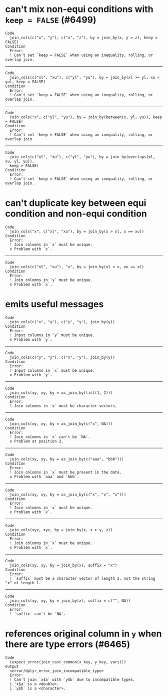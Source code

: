 # can't mix non-equi conditions with `keep = FALSE` (#6499)

    Code
      join_cols(c("x", "y"), c("x", "z"), by = join_by(x, y > z), keep = FALSE)
    Condition
      Error:
      ! Can't set `keep = FALSE` when using an inequality, rolling, or overlap join.

---

    Code
      join_cols(c("xl", "xu"), c("yl", "yu"), by = join_by(xl >= yl, xu < yu), keep = FALSE)
    Condition
      Error:
      ! Can't set `keep = FALSE` when using an inequality, rolling, or overlap join.

---

    Code
      join_cols("x", c("yl", "yu"), by = join_by(between(x, yl, yu)), keep = FALSE)
    Condition
      Error:
      ! Can't set `keep = FALSE` when using an inequality, rolling, or overlap join.

---

    Code
      join_cols(c("xl", "xu"), c("yl", "yu"), by = join_by(overlaps(xl, xu, yl, yu)),
      keep = FALSE)
    Condition
      Error:
      ! Can't set `keep = FALSE` when using an inequality, rolling, or overlap join.

# can't duplicate key between equi condition and non-equi condition

    Code
      join_cols("x", c("xl", "xu"), by = join_by(x > xl, x == xu))
    Condition
      Error:
      ! Join columns in `x` must be unique.
      x Problem with `x`.

---

    Code
      join_cols(c("xl", "xu"), "x", by = join_by(xl < x, xu == x))
    Condition
      Error:
      ! Join columns in `y` must be unique.
      x Problem with `x`.

# emits useful messages

    Code
      join_cols(c("x", "y"), c("y", "y"), join_by(y))
    Condition
      Error:
      ! Input columns in `y` must be unique.
      x Problem with `y`.

---

    Code
      join_cols(c("y", "y"), c("x", "y"), join_by(y))
    Condition
      Error:
      ! Input columns in `x` must be unique.
      x Problem with `y`.

---

    Code
      join_cols(xy, xy, by = as_join_by(list(1, 2)))
    Condition
      Error:
      ! Join columns in `x` must be character vectors.

---

    Code
      join_cols(xy, xy, by = as_join_by(c("x", NA)))
    Condition
      Error:
      ! Join columns in `x` can't be `NA`.
      x Problem at position 2.

---

    Code
      join_cols(xy, xy, by = as_join_by(c("aaa", "bbb")))
    Condition
      Error:
      ! Join columns in `x` must be present in the data.
      x Problem with `aaa` and `bbb`.

---

    Code
      join_cols(xy, xy, by = as_join_by(c("x", "x", "x")))
    Condition
      Error:
      ! Join columns in `x` must be unique.
      x Problem with `x`.

---

    Code
      join_cols(xyz, xyz, by = join_by(x, x > y, z))
    Condition
      Error:
      ! Join columns in `x` must be unique.
      x Problem with `x`.

---

    Code
      join_cols(xy, xy, by = join_by(x), suffix = "x")
    Condition
      Error:
      ! `suffix` must be a character vector of length 2, not the string "x" of length 1.

---

    Code
      join_cols(xy, xy, by = join_by(x), suffix = c("", NA))
    Condition
      Error:
      ! `suffix` can't be `NA`.

# references original column in `y` when there are type errors (#6465)

    Code
      (expect_error(join_cast_common(x_key, y_key, vars)))
    Output
      <error/dplyr_error_join_incompatible_type>
      Error:
      ! Can't join `x$a` with `y$b` due to incompatible types.
      i `x$a` is a <double>.
      i `y$b` is a <character>.

